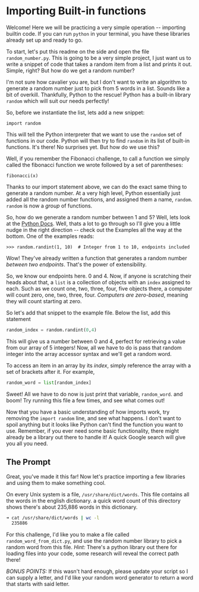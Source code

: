 # Importing Built-in functions

Welcome! Here we will be practicing a very simple operation -- importing builtin code. If you can run `python` in your terminal, you have these libraries already set up and ready to go. 

To start, let's put this readme on the side and open the file `random_number.py`. This is going to be a very simple project, I just want us to write a snippet of code that takes a random item from a list and prints it out. Simple, right? But how do we get a random number?

I'm not sure how cavalier you are, but I don't want to write an algorithm to generate a random number just to pick from 5 words in a list. Sounds like a bit of overkill. Thankfully, Python to the rescue! Python has a built-in library `random` which will suit our needs perfectly!

So, before we instantiate the list, lets add a new snippet:

```import random```

This will tell the Python interpreter that we want to use the `random` set of functions in our code. Python will then try to find `random` in its list of built-in functions. It's there! No surprises yet. But how do we use this?

Well, if you remember the Fibonacci challenge, to call a function we simply called the fibonacci function we wrote followed by a set of parentheses:

```fibonacci(x)```

Thanks to our import statement above, we can do the exact same thing to generate a random number. At a very high level, Python essentially just added all the random number functions, and assigned them a name, `random`. `random` is now a _group_ of functions.

So, how do we generate a random number between 1 and 5? Well, lets look at the [Python Docs](https://docs.python.org/2/library/random.html). Well, thats a lot to go through so I'll give you a little nudge in the right direction -- check out the Examples all the way at the bottom. One of the examples reads:

```>>> random.randint(1, 10)  # Integer from 1 to 10, endpoints included```

Wow! They've already written a function that generates a random number _between two endpoints_. That's the power of extensibility.

So, we know our endpoints here. 0 and 4. Now, if anyone is scratching their heads about that, a `list` is a collection of objects with an `index` assigned to each. Such as we count one, two, three, four, five objects there, a computer will count zero, one, two, three, four. _Computers are zero-based_, meaning they will count starting at zero.

So let's add that snippet to the example file. Below the list, add this statement

```python
random_index = random.randint(0,4)
```

This will give us a number between 0 and 4, perfect for retrieving a value from our array of 5 integers! Now, all we have to do is pass that random integer into the array accessor syntax and we'll get a random word.

To access an item in an array by its _index_, simply reference the array with a set of brackets after it. For example,

```python
random_word = list[random_index]
```

Sweet! All we have to do now is just print that variable, `random_word`. and boom! Try running this file a few times, and see what comes out!

Now that you have a basic understanding of how imports work, try removing the `import random` line, and see what happens. I don't want to spoil anything but it looks like Python can't find the function you want to use. Remember, if you ever need some basic functionality, there might already be a library out there to handle it! A quick Google search will give you all you need. 

## The Prompt

Great, you've made it this far! Now let's practice importing a few libraries and using them to make something cool. 

On every Unix system is a file, `/usr/share/dict/words`. This file contains all the words in the english dictionary. a quick word count of this directory shows there's about 235,886 words in this dictionary.

```bash
➜ cat /usr/share/dict/words | wc -l
  235886
```

For this challenge, I'd like you to make a file called `random_word_from_dict.py`, and use the random number library to pick a random word from this file. *Hint:* There's a python library out there for loading files into your code, some research will reveal the correct path there!

*BONUS POINTS:* If this wasn't hard enough, please update your script so I can supply a letter, and I'd like your random word generator to return a word that starts with said letter.